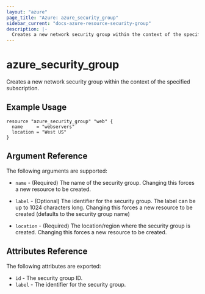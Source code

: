 ```yaml
---
layout: "azure"
page_title: "Azure: azure_security_group"
sidebar_current: "docs-azure-resource-security-group"
description: |-
  Creates a new network security group within the context of the specified subscription.
---
```


# azure\_security\_group

Creates a new network security group within the context of the specified
subscription.

## Example Usage

```hcl
resource "azure_security_group" "web" {
  name     = "webservers"
  location = "West US"
}
```

## Argument Reference

The following arguments are supported:

* `name` - (Required) The name of the security group. Changing this forces a
    new resource to be created.

* `label` - (Optional) The identifier for the security group. The label can be
    up to 1024 characters long. Changing this forces a new resource to be
    created (defaults to the security group name)

* `location` - (Required) The location/region where the security group is
    created. Changing this forces a new resource to be created.

## Attributes Reference

The following attributes are exported:

* `id` - The security group ID.
* `label` - The identifier for the security group.
